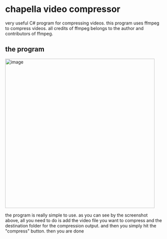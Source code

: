 # chapella video compressor
very useful C# program for compressing videos. this program uses ffmpeg to compress videos. all credits of ffmpeg belongs to the author and contributors of ffmpeg.

## the program
<img width="479" height="479" alt="image" src="https://github.com/user-attachments/assets/75c839e5-dea6-450a-8aa1-12ff2496301f" />

the program is really simple to use. as you can see by the screenshot above, all you need to do is add the video file you want to compress and the destination folder for the compression output. and then you simply hit the "compress" button. then you are done
